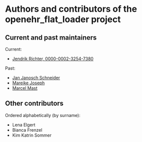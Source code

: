 # Authors and contributors of the openehr_flat_loader project

## Current and past maintainers

Current:
* [Jendrik Richter, 0000-0002-3254-7380](https://orcid.org/0000-0002-3254-7380)

Past:
* [Jan Janosch Schneider]()
* [Mareike Joseph]()
* [Marcel Mast]()

## Other contributors

Ordered alphabetically (by surname):

* Lena Elgert
* Bianca Frenzel
* Kim Katrin Sommer
